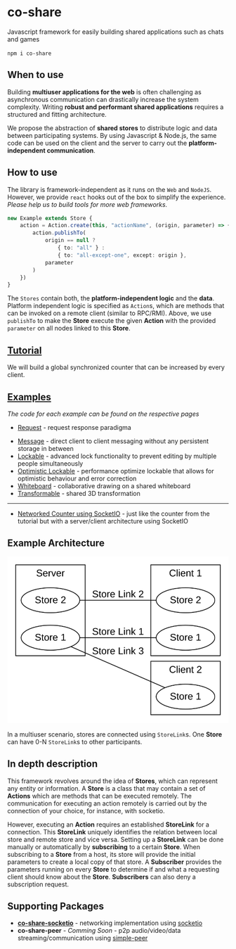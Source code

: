 # co-share

Javascript framework for easily building shared applications such as chats and games

`npm i co-share`

## **When to use**

Building **multiuser applications for the web** is often challenging as asynchronous communication can drastically increase the system complexity.
Writing **robust and performant shared applications** requires a structured and fitting architecture.

We propose the abstraction of **shared stores** to distribute logic and data between participating systems.
By using Javascript & Node.js, the same code can be used on the client and the server to carry out the **platform-independent communication**.

## **How to use**

The library is framework-independent as it runs on the `Web` and `NodeJS`. However, we provide `react` hooks out of the box to simplify the experience. _Please help us to build tools for more web frameworks._

```typescript
new Example extends Store {
    action = Action.create(this, "actionName", (origin, parameter) => {
        action.publishTo(
            origin == null ?
                { to: "all" } :
                { to: "all-except-one", except: origin },
            parameter
        )
    })
}
```

The `Stores` contain both, the **platform-independent logic** and the **data**. Platform independent logic is specified as `Action`s, which are methods that can be invoked on a remote client (similar to RPC/RMI). Above, we use `publishTo` to make the **Store** execute the given **Action** with the provided `parameter` on all nodes linked to this **Store**.

## [**Tutorial**](https://cocoss-org.github.io/co-share/counter)

We will build a global synchronized counter that can be increased by every client.

## [**Examples**](https://cocoss-org.github.io/co-share)

_The code for each example can be found on the respective pages_

-   [Request](https://cocoss-org.github.io/co-share/request) - request response paradigma
<!-- * [Group Chat](https://cocoss-org.github.io/co-share/group-chat) - a whatsapp like chat implementation -->
-   [Message](https://cocoss-org.github.io/co-share/message) - direct client to client messaging without any persistent storage in between
-   [Lockable](https://cocoss-org.github.io/co-share/lockable) - advanced lock functionality to prevent editing by multiple people simultaneously
-   [Optimistic Lockable](https://cocoss-org.github.io/co-share/optimistic-lockable) - performance optimize lockable that allows for optimistic behaviour and error correction
-   [Whiteboard](https://cocoss-org.github.io/co-share/whiteboard) - collaborative drawing on a shared whiteboard
-   [Transformable](https://cocoss-org.github.io/co-share/transformable) - shared 3D transformation

---

-   [Networked Counter using SocketIO](https://github.com/cocoss-org/co-share-socketio-counter-example) - just like the counter from the tutorial but with a server/client architecture using SocketIO

## Example Architecture

![Sample Architecture Graph](graph.svg)

In a multiuser scenario, stores are connected using `StoreLink`s. One **Store** can have 0-N `StoreLink`s to other participants.

## **In depth description**

This framework revolves around the idea of **Stores**, which can represent any entity or information. A **Store** is a class that may contain a set of **Actions** which are methods that can be executed remotely. The communication for executing an action remotely is carried out by the connection of your choice, for instance, with socketio.

However, executing an **Action** requires an established **StoreLink** for a connection. This **StoreLink** uniquely identifies the relation between local store and remote store and vice versa.
Setting up a **StoreLink** can be done manually or automatically by **subscribing** to a certain **Store**. When subscribing to a **Store** from a host, its store will provide the initial parameters to create a local copy of that store. A **Subscriber** provides the parameters running on every **Store** to determine if and what a requesting client should know about the **Store**. **Subscribers** can also deny a subscription request.

## Supporting Packages

-   [**co-share-socketio**](https://github.com/cocoss-org/co-share-socketio) - networking implementation using [socketio](https://github.com/socketio/socket.io)
-   **co-share-peer** - _Comming Soon_ - p2p audio/video/data streaming/communication using [simple-peer](https://github.com/feross/simple-peer)
<!---   **co-share-geckosio** - _Idea_ - networking implementation using [geckosio](https://github.com/geckosio/geckos.io)-->
